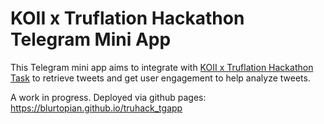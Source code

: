 # KOII x Truflation Hackathon Telegram Mini App

This Telegram mini app aims to integrate with [KOII x Truflation Hackathon Task](https://github.com/blurtopian/truhack_x) to retrieve tweets and get user engagement to help analyze tweets.

A work in progress. Deployed via github pages: https://blurtopian.github.io/truhack_tgapp